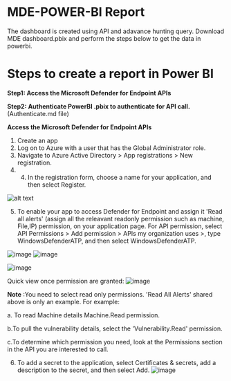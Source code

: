 # MDE-POWER-BI Report

The dashboard is created using API and adavance hunting query. Download MDE dashboard.pbix and perform the steps below to get the data in powerbi.

# Steps to create a report in Power BI
**Step1: Access the Microsoft Defender for Endpoint APIs**

**Step2: Authenticate PowerBI .pbix to authenticate for API call.** (Authenticate.md file)




**Access the Microsoft Defender for Endpoint APIs**
1. Create an app
2. Log on to Azure with a user that has the Global Administrator role.
3. Navigate to Azure Active Directory > App registrations > New registration.
4. 4. In the registration form, choose a name for your application, and then select Register.

![alt text](https://user-images.githubusercontent.com/67975253/156917305-a5e84c90-da05-4500-bab3-1b9cff296040.png)

5. To enable your app to access Defender for Endpoint and assign it 'Read all alerts' (assign all the releavant readonly permission such as machine, File,IP) permission, on your application page. For API permission, select API Permissions > Add permission > APIs my organization uses >, type WindowsDefenderATP, and then select WindowsDefenderATP.

![image](https://user-images.githubusercontent.com/67975253/156917367-89f00e13-231d-4ffa-9505-0f131e1c2f77.png)
![image](https://user-images.githubusercontent.com/67975253/156917516-d881e778-c2fb-4024-a3c7-dcde86ae3bec.png)

![image](https://user-images.githubusercontent.com/67975253/156929354-cb09c2ed-a349-45fc-9ae7-f7586f62cefd.png)

Quick view once permission are granted:
![image](https://user-images.githubusercontent.com/67975253/156929799-677b6075-5b0a-411e-9e57-b8858fdc1234.png)





 **Note** :You need to select read only permissions. 'Read All Alerts' shared above is only an example. For example:
 
a. To read Machine details Machine.Read  permission.

b.To pull the vulnerability details, select the 'Vulnerability.Read' permission.

c.To determine which permission you need, look at the Permissions section in the API you are interested to call.

 6. To add a secret to the application, select Certificates & secrets, add a description to the secret, and then select Add.
 ![image](https://user-images.githubusercontent.com/67975253/156928903-13460c42-b453-4d2c-a389-26c13559b8ec.png)


